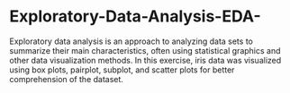 # Exploratory-Data-Analysis-EDA-
Exploratory data analysis is an approach to analyzing data sets to summarize their main characteristics, often using statistical graphics and other data visualization methods. In this exercise, iris data was visualized using box plots, pairplot, subplot, and scatter plots for better comprehension of the dataset.
